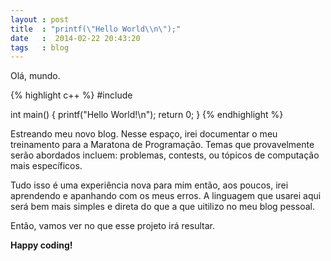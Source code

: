 ```yaml
---
layout : post
title  : "printf(\"Hello World\\n\");"
date   :  2014-02-22 20:43:20
tags   : blog
---
```


Olá, mundo.

{% highlight c++ %}
#include <cstdio>

int main() {
	printf("Hello World!\n");
	return 0;
}
{% endhighlight %}

Estreando meu novo blog. Nesse espaço, irei documentar o meu treinamento para a Maratona de Programação. Temas que provavelmente serão abordados incluem: problemas, contests, ou tópicos de computação mais específicos.

Tudo isso é uma experiência nova para mim então, aos poucos, irei aprendendo e apanhando com os meus erros. A linguagem que usarei aqui será bem mais simples e direta do que a que uitilizo no meu blog pessoal.

Então, vamos ver no que esse projeto irá resultar.

**Happy coding!**
